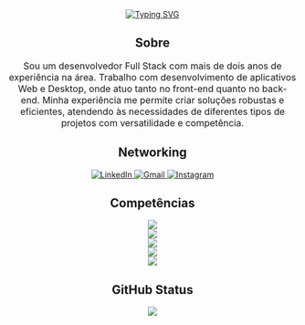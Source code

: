<div align="center">
    <a href="https://git.io/typing-svg">
     <img src="https://readme-typing-svg.demolab.com?font=Fira+Code&pause=1000&color=2A1AF7&background=FF000000&center=true&vCenter=true&width=435&lines=Tony+Guerra" alt="Typing SVG" />
    </a>
    <h2>Sobre</h2>
    <p style="font-size: medium;">
 Sou um desenvolvedor Full Stack com mais de dois anos de experiência na área. Trabalho com desenvolvimento de aplicativos Web e Desktop, onde atuo tanto no front-end quanto no back-end. Minha experiência me permite criar soluções robustas e eficientes, atendendo às necessidades de diferentes tipos de projetos com versatilidade e competência.
    </p>
</div>
<div style="display: inline_block" align="center">
    <h2>Networking</h2>
    <a href="https://www.linkedin.com/in/anthony-guerra-968322226" target="_blank">
        <img src="https://img.shields.io/badge/LinkedIn-0077B5?style=for-the-badge&logo=linkedin&logoColor=white" alt="LinkedIn">
    </a>
    <a href="mailto:guerra.anthony122@gmail.com" target="_blank">
        <img src="https://img.shields.io/badge/-Gmail-%23333?style=for-the-badge&logo=gmail&logoColor=white" alt="Gmail">
    </a>
    <a href="https://instagram.com/tonyguerra.dev" target="_blank">
        <img src="https://img.shields.io/badge/-Instagram-%23E4405F?style=for-the-badge&logo=instagram&logoColor=white" alt="Instagram">
    </a>
</div>
<div style="display: inline_block" align="center">
    <h2>Competências</h2>
    <a href="#">
        <img src="https://skillicons.dev/icons?i=java,kotlin,javascript,typescript,php,c,cpp,cs,go,elixir,python&theme=dark">
        <br>
        <img src="https://skillicons.dev/icons?i=spring,nodejs,react,vue,jquery,laravel,dotnet&theme=dark">
        <br>
        <img src="https://skillicons.dev/icons?i=maven,gradle,npm,yarn,cmake&theme=dark">
        <br>
        <img src="https://skillicons.dev/icons?i=git,github,gitlab,aws,docker&theme=dark">
        <br>
        <img src="https://skillicons.dev/icons?i=html,css,scss,bootstrap,tailwind&theme=dark">
    </a>
</div>
<div align="center">
    <h2>GitHub Status</h2>
    <a href="https://github.com/TonyGuerra122">
        <img src="https://github-readme-stats.vercel.app/api/top-langs/?username=TonyGuerra122&hide=css,scss,html&theme=tokyonight">
    </a>
</div>
